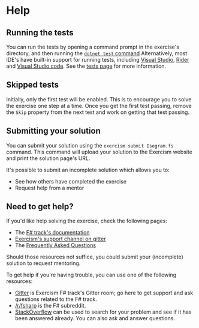 # Help

## Running the tests

You can run the tests by opening a command prompt in the exercise's directory, and then running the [`dotnet test` command](https://docs.microsoft.com/en-us/dotnet/core/tools/dotnet-test)
Alternatively, most IDE's have built-in support for running tests, including [Visual Studio](https://docs.microsoft.com/en-us/visualstudio/test/run-unit-tests-with-test-explorer), [Rider](https://www.jetbrains.com/help/rider/Unit_Testing_in_Solution.html) and [Visual Studio code](https://github.com/OmniSharp/omnisharp-vscode/wiki/How-to-run-and-debug-unit-tests).
See the [tests page](https://exercism.io/tracks/fsharp/tests) for more information.

## Skipped tests

Initially, only the first test will be enabled.
This is to encourage you to solve the exercise one step at a time.
Once you get the first test passing, remove the `Skip` property from the next test and work on getting that test passing.

## Submitting your solution

You can submit your solution using the `exercism submit Isogram.fs` command.
This command will upload your solution to the Exercism website and print the solution page's URL.

It's possible to submit an incomplete solution which allows you to:

- See how others have completed the exercise
- Request help from a mentor

## Need to get help?

If you'd like help solving the exercise, check the following pages:

- The [F# track's documentation](https://exercism.org/docs/tracks/fsharp)
- [Exercism's support channel on gitter](https://gitter.im/exercism/support)
- The [Frequently Asked Questions](https://exercism.org/docs/using/faqs)

Should those resources not suffice, you could submit your (incomplete) solution to request mentoring.

To get help if you're having trouble, you can use one of the following resources:

- [Gitter](https://gitter.im/exercism/xfsharp) is Exercism F# track's Gitter room; go here to get support and ask questions related to the F# track.
- [/r/fsharp](https://www.reddit.com/r/fsharp) is the F# subreddit.
- [StackOverflow](http://stackoverflow.com/questions/tagged/f%23) can be used to search for your problem and see if it has been answered already. You can also ask and answer questions.